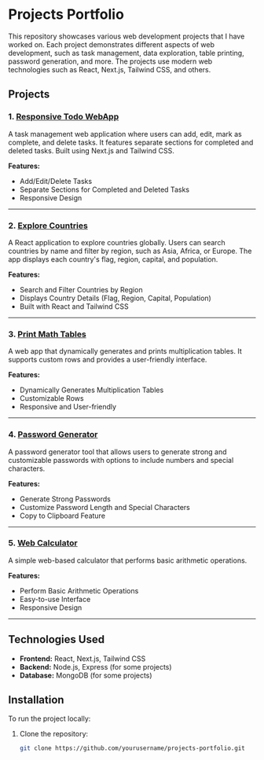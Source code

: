 # Projects Portfolio

This repository showcases various web development projects that I have worked on. Each project demonstrates different aspects of web development, such as task management, data exploration, table printing, password generation, and more. The projects use modern web technologies such as React, Next.js, Tailwind CSS, and others.

## Projects

### 1. [Responsive Todo WebApp](https://mhtodo51438.netlify.app/)
A task management web application where users can add, edit, mark as complete, and delete tasks. It features separate sections for completed and deleted tasks. Built using Next.js and Tailwind CSS.

**Features:**
- Add/Edit/Delete Tasks
- Separate Sections for Completed and Deleted Tasks
- Responsive Design

---

### 2. [Explore Countries](https://mdexplorecountries.netlify.app/)
A React application to explore countries globally. Users can search countries by name and filter by region, such as Asia, Africa, or Europe. The app displays each country's flag, region, capital, and population.

**Features:**
- Search and Filter Countries by Region
- Displays Country Details (Flag, Region, Capital, Population)
- Built with React and Tailwind CSS

---

### 3. [Print Math Tables](https://mubashar-miza.github.io/table/)
A web app that dynamically generates and prints multiplication tables. It supports custom rows and provides a user-friendly interface.

**Features:**
- Dynamically Generates Multiplication Tables
- Customizable Rows
- Responsive and User-friendly

---

### 4. [Password Generator](https://passgenerator51438.netlify.app/)
A password generator tool that allows users to generate strong and customizable passwords with options to include numbers and special characters.

**Features:**
- Generate Strong Passwords
- Customize Password Length and Special Characters
- Copy to Clipboard Feature

---

### 5. [Web Calculator](https://webcal51438.netlify.app/)
A simple web-based calculator that performs basic arithmetic operations.

**Features:**
- Perform Basic Arithmetic Operations
- Easy-to-use Interface
- Responsive Design

---

## Technologies Used

- **Frontend:** React, Next.js, Tailwind CSS
- **Backend:** Node.js, Express (for some projects)
- **Database:** MongoDB (for some projects)

## Installation

To run the project locally:

1. Clone the repository:
   ```bash
   git clone https://github.com/yourusername/projects-portfolio.git
